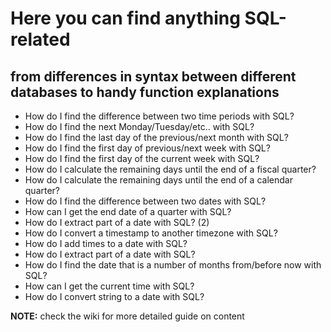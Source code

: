 
# Here you can find anything SQL-related 
## from differences in syntax between different databases to handy function explanations

* How do I find the difference between two time periods with SQL?
* How do I find the next Monday/Tuesday/etc.. with SQL?
* How do I find the last day of the previous/next month with SQL?
* How do I find the first day of previous/next week with SQL?
* How do I find the first day of the current week with SQL?
* How do I calculate the remaining days until the end of a fiscal quarter?
* How do I calculate the remaining days until the end of a calendar quarter?
* How do I find the difference between two dates with SQL?
* How can I get the end date of a quarter with SQL?
* How do I extract part of a date with SQL? (2)
* How do I convert a timestamp to another timezone with SQL?
* How do I add times to a date with SQL?
* How do I extract part of a date with SQL?
* How do I find the date that is a number of months from/before now with SQL?
* How can I get the current time with SQL?
* How do I convert string to a date with SQL?

**NOTE:**
check the wiki for more detailed guide on content
